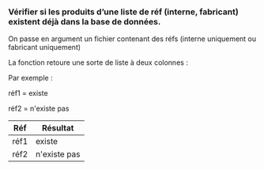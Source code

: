 ### Vérifier si les produits d’une liste de réf (interne, fabricant) existent déjà dans la base de données.

On passe en argument un fichier contenant des réfs (interne uniquement ou fabricant uniquement)

La fonction retoure une sorte de liste à deux colonnes :

Par exemple : 

réf1 = existe

réf2 = n'existe pas


| Réf  | Résultat   |
| ------- | -------- |
| réf1   | existe    |
| réf2   | n'existe pas    |
